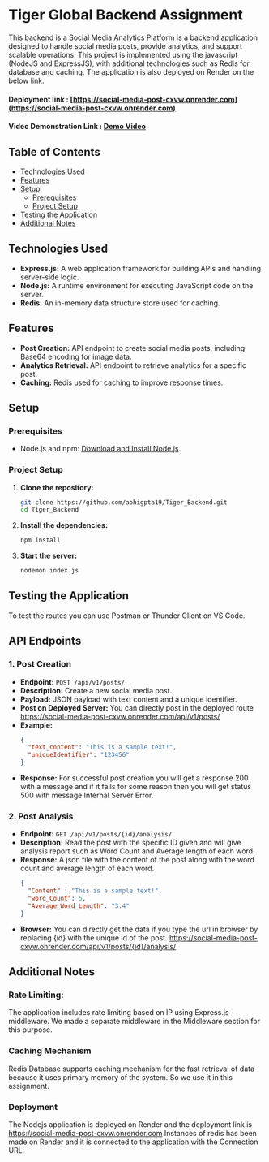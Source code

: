 # Tiger Global Backend Assignment 

This backend is a Social Media Analytics Platform is a backend application designed to handle social media posts, provide analytics, and support scalable operations. This project is implemented using the javascript (NodeJS and ExpressJS), with additional technologies such as Redis for database and caching. The application is also deployed on Render on the below link.
#### Deployment link : [https://social-media-post-cxvw.onrender.com](https://social-media-post-cxvw.onrender.com)

#### Video Demonstration Link : [Demo Video](https://drive.google.com/drive/folders/1R53mud5dOgBbOMckZyJbSGDIXwiX0f9A?usp=sharing)

## Table of Contents

- [Technologies Used](#technologies-used)
- [Features](#features)
- [Setup](#setup)
  - [Prerequisites](#prerequisites)
  - [Project Setup](#project-setup)
- [Testing the Application](#testing-the-application)
- [Additional Notes](#additional-notes)

## Technologies Used

- **Express.js:** A web application framework for building APIs and handling server-side logic.
- **Node.js:** A runtime environment for executing JavaScript code on the server.
- **Redis:** An in-memory data structure store used for caching.

## Features

- **Post Creation:** API endpoint to create social media posts, including Base64 encoding for image data.
- **Analytics Retrieval:** API endpoint to retrieve analytics for a specific post.
- **Caching:** Redis used for caching to improve response times.

## Setup

### Prerequisites

- Node.js and npm: [Download and Install Node.js](https://nodejs.org/).

### Project Setup

1. **Clone the repository:**

   ```bash
   git clone https://github.com/abhigpta19/Tiger_Backend.git
   cd Tiger_Backend
2. **Install the dependencies:**
 
   ```bash
   npm install
3. **Start the server:**
  
   ```bash
   nodemon index.js
## Testing the Application

To test the routes you can use Postman or Thunder Client on VS Code.
## API Endpoints

### 1. Post Creation

- **Endpoint:** `POST /api/v1/posts/`
- **Description:** Create a new social media post.
- **Payload:** JSON payload with text content and a unique identifier.
- **Post on Deployed Server:** You can directly post in the deployed route        https://social-media-post-cxvw.onrender.com/api/v1/posts/
- **Example:**
  ```json
  {
    "text_content": "This is a sample text!",
    "uniqueIdentifier": "123456"
  }
- **Response:** For successful post creation you will get a response 200 with a message and if it fails for some reason then you will get status 500 with message Internal Server Error.

### 2. Post Analysis

- **Endpoint:** `GET /api/v1/posts/{id}/analysis/`
- **Description:** Read the post with the specific ID given and will give analysis report such as Word Count and Average length of each word.
- **Response:** A json file with the content of the post along with the word count and average length of each word.
  ```json
  {
    "Content" : "This is a sample text!", 
    "word_Count": 5, 
    "Average_Word_Length": "3.4"
  }
- **Browser:**  You can directly get the data if you type the url in browser by replacing {id} with the unique id of the post.  https://social-media-post-cxvw.onrender.com/api/v1/posts/{id}/analysis/
## Additional Notes

### Rate Limiting: 
The application includes rate limiting based on IP using Express.js middleware. We made a separate middleware in the Middleware section for this purpose.
### Caching Mechanism
Redis Database supports caching mechanism for the fast retrieval of data because it uses primary memory of the system. So we use it in this assignment.
### Deployment
The Nodejs application is deployed on Render and the deployment link is https://social-media-post-cxvw.onrender.com 
Instances of redis has been made on Render and it is connected to the application with the Connection URL.
